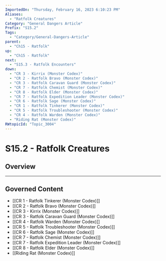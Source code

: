 ```yaml
---
ImportedOn: "Thursday, February 16, 2023 6:10:23 PM"
Aliases:
  - "Ratfolk Creatures"
Category: "General Dangers Article"
Prefix: "S15.2"
Tags:
  - "Category/General-Dangers-Article"
parent:
  - "Ch15 - Ratfolk"
up:
  - "Ch15 - Ratfolk"
next:
  - "S15.3 - Ratfolk Encounters"
down:
  - "CR 3 - Kirrix (Monster Codex)"
  - "CR 2 - Ratfolk Bravo (Monster Codex)"
  - "CR 3 - Ratfolk Caravan Guard (Monster Codex)"
  - "CR 7 - Ratfolk Chemist (Monster Codex)"
  - "CR 8 - Ratfolk Elder (Monster Codex)"
  - "CR 7 - Ratfolk Expedition Leader (Monster Codex)"
  - "CR 6 - Ratfolk Sage (Monster Codex)"
  - "CR 1 - Ratfolk Tinkerer (Monster Codex)"
  - "CR 5 - Ratfolk Troubleshooter (Monster Codex)"
  - "CR 4 - Ratfolk Warden (Monster Codex)"
  - "Riding Rat (Monster Codex)"
RWtopicId: "Topic_3004"
---
```

# S15.2 - Ratfolk Creatures
## Overview
---
## Governed Content
- [[CR 1 - Ratfolk Tinkerer (Monster Codex)]]
- [[CR 2 - Ratfolk Bravo (Monster Codex)]]
- [[CR 3 - Kirrix (Monster Codex)]]
- [[CR 3 - Ratfolk Caravan Guard (Monster Codex)]]
- [[CR 4 - Ratfolk Warden (Monster Codex)]]
- [[CR 5 - Ratfolk Troubleshooter (Monster Codex)]]
- [[CR 6 - Ratfolk Sage (Monster Codex)]]
- [[CR 7 - Ratfolk Chemist (Monster Codex)]]
- [[CR 7 - Ratfolk Expedition Leader (Monster Codex)]]
- [[CR 8 - Ratfolk Elder (Monster Codex)]]
- [[Riding Rat (Monster Codex)]]

